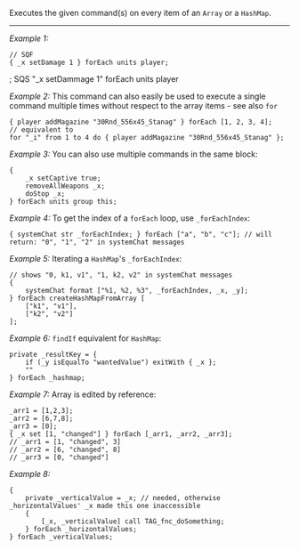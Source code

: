 Executes the given command(s) on every item of an `Array` or a `HashMap`.


---
*Example 1:*
```sqf
// SQF
{ _x setDamage 1 } forEach units player;
```
<sqs>
; SQS
"_x setDammage 1" forEach units player
</sqs>

*Example 2:*
This command can also easily be used to execute a single command multiple times without respect to the array items - see also `for`

```sqf
{ player addMagazine "30Rnd_556x45_Stanag" } forEach [1, 2, 3, 4];
// equivalent to
for "_i" from 1 to 4 do { player addMagazine "30Rnd_556x45_Stanag" };
```

*Example 3:*
You can also use multiple commands in the same block:

```sqf
{
	_x setCaptive true;
	removeAllWeapons _x;
	doStop _x;
} forEach units group this;
```

*Example 4:*
To get the index of a `forEach` loop, use `_forEachIndex`:

```sqf
{ systemChat str _forEachIndex; } forEach ["a", "b", "c"]; // will return: "0", "1", "2" in systemChat messages
```

*Example 5:*
Iterating a `HashMap`'s `_forEachIndex`:

```sqf
// shows "0, k1, v1", "1, k2, v2" in systemChat messages
{
	systemChat format ["%1, %2, %3", _forEachIndex, _x, _y];
} forEach createHashMapFromArray [
	["k1", "v1"],
	["k2", "v2"]
];
```

*Example 6:*
`findIf` equivalent for `HashMap`:

```sqf
private _resultKey = {
	if (_y isEqualTo "wantedValue") exitWith { _x };
	""
} forEach _hashmap;
```

*Example 7:*
Array is edited by reference:

```sqf
_arr1 = [1,2,3];
_arr2 = [6,7,8];
_arr3 = [0];
{ _x set [1, "changed"] } forEach [_arr1, _arr2, _arr3];
// _arr1 = [1, "changed", 3]
// _arr2 = [6, "changed", 8]
// _arr3 = [0, "changed"]
```

*Example 8:*
```sqf
{
	private _verticalValue = _x; // needed, otherwise _horizontalValues' _x made this one inaccessible
	{
		[_x, _verticalValue] call TAG_fnc_doSomething;
	} forEach _horizontalValues;
} forEach _verticalValues;
```